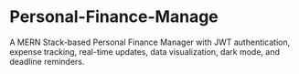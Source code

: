 # Personal-Finance-Manage
A MERN Stack-based Personal Finance Manager with JWT authentication, expense tracking, real-time updates, data visualization, dark mode, and deadline reminders.
